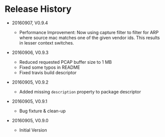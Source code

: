 # Release History

* 20160907, V0.9.4
    * Performance Improvement: Now using capture filter to filter for ARP where source mac matches one of the 
      given vendor ids. This results in lesser context switches.

* 20160906, V0.9.3
    * Reduced requested PCAP buffer size to 1 MB
    * Fixed some typos in README
    * Fixed travis build descriptor

* 20160905, V0.9.2
    * Added missing `description` property to package descriptor
    
* 20160905, V0.9.1
    * Bug fixture & clean-up
    
* 20160905, V0.9.0
    * Initial Version
